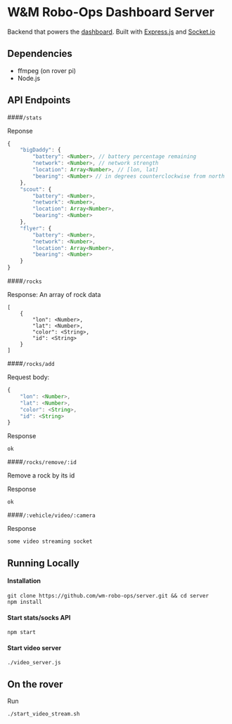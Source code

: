 # W&M Robo-Ops Dashboard Server

Backend that powers the [dashboard](http://wm-robo-ops.github.io/dashboard/). Built with [Express.js](http://expressjs.com/) and [Socket.io](http://socket.io/)

## Dependencies

- ffmpeg (on rover pi)
- Node.js

## API Endpoints

####`/stats`

Reponse

```js
{
    "bigDaddy": {
        "battery": <Number>, // battery percentage remaining
        "network": <Number>, // network strength
        "location": Array<Number>, // [lon, lat]
        "bearing": <Number> // in degrees counterclockwise from north
    },
    "scout": {
        "battery": <Number>,
        "network": <Number>,
        "location": Array<Number>,
        "bearing": <Number>
    },
    "flyer": {
        "battery": <Number>,
        "network": <Number>,
        "location": Array<Number>,
        "bearing": <Number>
    }
}
```

####`/rocks`

Response: An array of rock data

```
[
	{
		"lon": <Number>,
		"lat": <Number>,
		"color": <String>,
		"id": <String>
	}
]
```

####`/rocks/add`

Request body:

```js
{
	"lon": <Number>,
	"lat": <Number>,
	"color": <String>,
	"id": <String>
}
```

Response

```
ok
```

####`/rocks/remove/:id`

Remove a rock by its id

Response

```
ok
```

####`/:vehicle/video/:camera`

Response

```
some video streaming socket
```


## Running Locally

#### Installation
```
git clone https://github.com/wm-robo-ops/server.git && cd server
npm install
```

#### Start stats/socks API
```
npm start
```

#### Start video server

```
./video_server.js
```

## On the rover

Run

```
./start_video_stream.sh
```